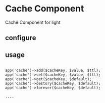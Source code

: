 Cache Component
====

Cache Component for light

## configure


## usage

````

app('cache')->add($cacheKey, $value, $ttl);
app('cache')->set($cacheKey, $value, $ttl);
app('cache')->get($cacheKey, $default);
app('cache')->destory($cacheKey, $default);
app('cache')->forever($cacheKey, $default);

....

````
